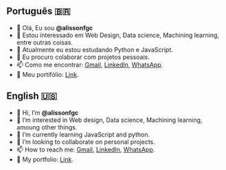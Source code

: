  Português 🇧🇷 
---
- 👋 Olá, Eu sou **@alissonfgc**
- 👀 Estou interessado em Web Design, Data science, Machining learning, entre outras coisas.
- 🌱 Atualmente eu estou estudando Python e JavaScript.
- 💞️ Eu procuro colaborar com projetos pessoais.
- 📫 Como me encontrar: [Gmail](alissonfgc01@gmail.com), [LinkedIn](https://www.linkedin.com/in/alisson-fernandes-920b111aa), [WhatsApp](https://wa.me/5561981145073).
- 💼 Meu portifólio: [Link](https://alissonfgc.xyz/).

English  🇺🇸
---
- 👋 Hi, I’m **@alissonfgc**
- 👀 I’m interested in Web design, Data science, Machining learning, amoung other things.
- 🌱 I’m currently learning JavaScript and python.
- 💞️ I’m looking to collaborate on personal projects.
- 📫 How to reach me: [Gmail](alissonfgc01@gmail.com), [LinkedIn](https://www.linkedin.com/in/alisson-fernandes-920b111aa), [WhatsApp](https://wa.me/5561981145073).
- 💼 My portfolio: [Link](https://alissonfgc.xyz/).

<!---
alissonfgc/alissonfgc is a ✨ special ✨ repository because its `README.md` (this file) appears on your GitHub profile.
You can click the Preview link to take a look at your changes.
--->
